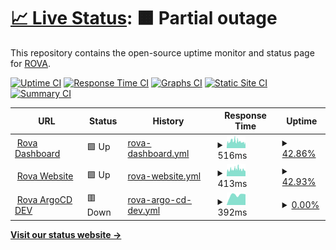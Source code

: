 # [📈 Live Status](https://roava.github.io/rova-uptime-checks/): <!--live status--> **🟧 Partial outage**

This repository contains the open-source uptime monitor and status page for [ROVA](https://roava.github.io/rova-uptime-checks/).

[![Uptime CI](https://github.com/roava/rova-uptime-checks/workflows/Uptime%20CI/badge.svg)](https://github.com/roava/rova-uptime-checks/actions?query=workflow%3A%22Uptime+CI%22)
[![Response Time CI](https://github.com/roava/rova-uptime-checks/workflows/Response%20Time%20CI/badge.svg)](https://github.com/roava/rova-uptime-checks/actions?query=workflow%3A%22Response+Time+CI%22)
[![Graphs CI](https://github.com/roava/rova-uptime-checks/workflows/Graphs%20CI/badge.svg)](https://github.com/roava/rova-uptime-checks/actions?query=workflow%3A%22Graphs+CI%22)
[![Static Site CI](https://github.com/roava/rova-uptime-checks/workflows/Static%20Site%20CI/badge.svg)](https://github.com/roava/rova-uptime-checks/actions?query=workflow%3A%22Static+Site+CI%22)
[![Summary CI](https://github.com/roava/rova-uptime-checks/workflows/Summary%20CI/badge.svg)](https://github.com/roava/rova-uptime-checks/actions?query=workflow%3A%22Summary+CI%22)

<!--start: status pages-->
<!-- This summary is generated by Upptime (https://github.com/upptime/upptime) -->
<!-- Do not edit this manually, your changes will be overwritten -->
<!-- prettier-ignore -->
| URL | Status | History | Response Time | Uptime |
| --- | ------ | ------- | ------------- | ------ |
| <img alt="" src="https://icons.duckduckgo.com/ip3/dashboard.dev.getrova.io.ico" height="13"> [Rova Dashboard](https://dashboard.dev.getrova.io) | 🟩 Up | [rova-dashboard.yml](https://github.com/roava/rova-uptime-checks/commits/HEAD/history/rova-dashboard.yml) | <details><summary><img alt="Response time graph" src="./graphs/rova-dashboard/response-time-week.png" height="20"> 516ms</summary><br><a href="https://roava.github.io/rova-uptime-checks/history/rova-dashboard"><img alt="Response time 730" src="https://img.shields.io/endpoint?url=https%3A%2F%2Fraw.githubusercontent.com%2Froava%2Frova-uptime-checks%2FHEAD%2Fapi%2Frova-dashboard%2Fresponse-time.json"></a><br><a href="https://roava.github.io/rova-uptime-checks/history/rova-dashboard"><img alt="24-hour response time 428" src="https://img.shields.io/endpoint?url=https%3A%2F%2Fraw.githubusercontent.com%2Froava%2Frova-uptime-checks%2FHEAD%2Fapi%2Frova-dashboard%2Fresponse-time-day.json"></a><br><a href="https://roava.github.io/rova-uptime-checks/history/rova-dashboard"><img alt="7-day response time 516" src="https://img.shields.io/endpoint?url=https%3A%2F%2Fraw.githubusercontent.com%2Froava%2Frova-uptime-checks%2FHEAD%2Fapi%2Frova-dashboard%2Fresponse-time-week.json"></a><br><a href="https://roava.github.io/rova-uptime-checks/history/rova-dashboard"><img alt="30-day response time 539" src="https://img.shields.io/endpoint?url=https%3A%2F%2Fraw.githubusercontent.com%2Froava%2Frova-uptime-checks%2FHEAD%2Fapi%2Frova-dashboard%2Fresponse-time-month.json"></a><br><a href="https://roava.github.io/rova-uptime-checks/history/rova-dashboard"><img alt="1-year response time 730" src="https://img.shields.io/endpoint?url=https%3A%2F%2Fraw.githubusercontent.com%2Froava%2Frova-uptime-checks%2FHEAD%2Fapi%2Frova-dashboard%2Fresponse-time-year.json"></a></details> | <details><summary><a href="https://roava.github.io/rova-uptime-checks/history/rova-dashboard">42.86%</a></summary><a href="https://roava.github.io/rova-uptime-checks/history/rova-dashboard"><img alt="All-time uptime 53.35%" src="https://img.shields.io/endpoint?url=https%3A%2F%2Fraw.githubusercontent.com%2Froava%2Frova-uptime-checks%2FHEAD%2Fapi%2Frova-dashboard%2Fuptime.json"></a><br><a href="https://roava.github.io/rova-uptime-checks/history/rova-dashboard"><img alt="24-hour uptime 49.96%" src="https://img.shields.io/endpoint?url=https%3A%2F%2Fraw.githubusercontent.com%2Froava%2Frova-uptime-checks%2FHEAD%2Fapi%2Frova-dashboard%2Fuptime-day.json"></a><br><a href="https://roava.github.io/rova-uptime-checks/history/rova-dashboard"><img alt="7-day uptime 42.86%" src="https://img.shields.io/endpoint?url=https%3A%2F%2Fraw.githubusercontent.com%2Froava%2Frova-uptime-checks%2FHEAD%2Fapi%2Frova-dashboard%2Fuptime-week.json"></a><br><a href="https://roava.github.io/rova-uptime-checks/history/rova-dashboard"><img alt="30-day uptime 65.22%" src="https://img.shields.io/endpoint?url=https%3A%2F%2Fraw.githubusercontent.com%2Froava%2Frova-uptime-checks%2FHEAD%2Fapi%2Frova-dashboard%2Fuptime-month.json"></a><br><a href="https://roava.github.io/rova-uptime-checks/history/rova-dashboard"><img alt="1-year uptime 53.35%" src="https://img.shields.io/endpoint?url=https%3A%2F%2Fraw.githubusercontent.com%2Froava%2Frova-uptime-checks%2FHEAD%2Fapi%2Frova-dashboard%2Fuptime-year.json"></a></details>
| <img alt="" src="https://icons.duckduckgo.com/ip3/dev.getrova.com.ico" height="13"> [Rova Website](https://dev.getrova.com) | 🟩 Up | [rova-website.yml](https://github.com/roava/rova-uptime-checks/commits/HEAD/history/rova-website.yml) | <details><summary><img alt="Response time graph" src="./graphs/rova-website/response-time-week.png" height="20"> 413ms</summary><br><a href="https://roava.github.io/rova-uptime-checks/history/rova-website"><img alt="Response time 842" src="https://img.shields.io/endpoint?url=https%3A%2F%2Fraw.githubusercontent.com%2Froava%2Frova-uptime-checks%2FHEAD%2Fapi%2Frova-website%2Fresponse-time.json"></a><br><a href="https://roava.github.io/rova-uptime-checks/history/rova-website"><img alt="24-hour response time 351" src="https://img.shields.io/endpoint?url=https%3A%2F%2Fraw.githubusercontent.com%2Froava%2Frova-uptime-checks%2FHEAD%2Fapi%2Frova-website%2Fresponse-time-day.json"></a><br><a href="https://roava.github.io/rova-uptime-checks/history/rova-website"><img alt="7-day response time 413" src="https://img.shields.io/endpoint?url=https%3A%2F%2Fraw.githubusercontent.com%2Froava%2Frova-uptime-checks%2FHEAD%2Fapi%2Frova-website%2Fresponse-time-week.json"></a><br><a href="https://roava.github.io/rova-uptime-checks/history/rova-website"><img alt="30-day response time 428" src="https://img.shields.io/endpoint?url=https%3A%2F%2Fraw.githubusercontent.com%2Froava%2Frova-uptime-checks%2FHEAD%2Fapi%2Frova-website%2Fresponse-time-month.json"></a><br><a href="https://roava.github.io/rova-uptime-checks/history/rova-website"><img alt="1-year response time 842" src="https://img.shields.io/endpoint?url=https%3A%2F%2Fraw.githubusercontent.com%2Froava%2Frova-uptime-checks%2FHEAD%2Fapi%2Frova-website%2Fresponse-time-year.json"></a></details> | <details><summary><a href="https://roava.github.io/rova-uptime-checks/history/rova-website">42.93%</a></summary><a href="https://roava.github.io/rova-uptime-checks/history/rova-website"><img alt="All-time uptime 61.60%" src="https://img.shields.io/endpoint?url=https%3A%2F%2Fraw.githubusercontent.com%2Froava%2Frova-uptime-checks%2FHEAD%2Fapi%2Frova-website%2Fuptime.json"></a><br><a href="https://roava.github.io/rova-uptime-checks/history/rova-website"><img alt="24-hour uptime 50.54%" src="https://img.shields.io/endpoint?url=https%3A%2F%2Fraw.githubusercontent.com%2Froava%2Frova-uptime-checks%2FHEAD%2Fapi%2Frova-website%2Fuptime-day.json"></a><br><a href="https://roava.github.io/rova-uptime-checks/history/rova-website"><img alt="7-day uptime 42.93%" src="https://img.shields.io/endpoint?url=https%3A%2F%2Fraw.githubusercontent.com%2Froava%2Frova-uptime-checks%2FHEAD%2Fapi%2Frova-website%2Fuptime-week.json"></a><br><a href="https://roava.github.io/rova-uptime-checks/history/rova-website"><img alt="30-day uptime 67.82%" src="https://img.shields.io/endpoint?url=https%3A%2F%2Fraw.githubusercontent.com%2Froava%2Frova-uptime-checks%2FHEAD%2Fapi%2Frova-website%2Fuptime-month.json"></a><br><a href="https://roava.github.io/rova-uptime-checks/history/rova-website"><img alt="1-year uptime 61.60%" src="https://img.shields.io/endpoint?url=https%3A%2F%2Fraw.githubusercontent.com%2Froava%2Frova-uptime-checks%2FHEAD%2Fapi%2Frova-website%2Fuptime-year.json"></a></details>
| <img alt="" src="https://icons.duckduckgo.com/ip3/argocd.dev.getrova.io.ico" height="13"> [Rova ArgoCD DEV](https://argocd.dev.getrova.io) | 🟥 Down | [rova-argo-cd-dev.yml](https://github.com/roava/rova-uptime-checks/commits/HEAD/history/rova-argo-cd-dev.yml) | <details><summary><img alt="Response time graph" src="./graphs/rova-argo-cd-dev/response-time-week.png" height="20"> 392ms</summary><br><a href="https://roava.github.io/rova-uptime-checks/history/rova-argo-cd-dev"><img alt="Response time 442" src="https://img.shields.io/endpoint?url=https%3A%2F%2Fraw.githubusercontent.com%2Froava%2Frova-uptime-checks%2FHEAD%2Fapi%2Frova-argo-cd-dev%2Fresponse-time.json"></a><br><a href="https://roava.github.io/rova-uptime-checks/history/rova-argo-cd-dev"><img alt="24-hour response time 420" src="https://img.shields.io/endpoint?url=https%3A%2F%2Fraw.githubusercontent.com%2Froava%2Frova-uptime-checks%2FHEAD%2Fapi%2Frova-argo-cd-dev%2Fresponse-time-day.json"></a><br><a href="https://roava.github.io/rova-uptime-checks/history/rova-argo-cd-dev"><img alt="7-day response time 392" src="https://img.shields.io/endpoint?url=https%3A%2F%2Fraw.githubusercontent.com%2Froava%2Frova-uptime-checks%2FHEAD%2Fapi%2Frova-argo-cd-dev%2Fresponse-time-week.json"></a><br><a href="https://roava.github.io/rova-uptime-checks/history/rova-argo-cd-dev"><img alt="30-day response time 427" src="https://img.shields.io/endpoint?url=https%3A%2F%2Fraw.githubusercontent.com%2Froava%2Frova-uptime-checks%2FHEAD%2Fapi%2Frova-argo-cd-dev%2Fresponse-time-month.json"></a><br><a href="https://roava.github.io/rova-uptime-checks/history/rova-argo-cd-dev"><img alt="1-year response time 442" src="https://img.shields.io/endpoint?url=https%3A%2F%2Fraw.githubusercontent.com%2Froava%2Frova-uptime-checks%2FHEAD%2Fapi%2Frova-argo-cd-dev%2Fresponse-time-year.json"></a></details> | <details><summary><a href="https://roava.github.io/rova-uptime-checks/history/rova-argo-cd-dev">0.00%</a></summary><a href="https://roava.github.io/rova-uptime-checks/history/rova-argo-cd-dev"><img alt="All-time uptime 0.00%" src="https://img.shields.io/endpoint?url=https%3A%2F%2Fraw.githubusercontent.com%2Froava%2Frova-uptime-checks%2FHEAD%2Fapi%2Frova-argo-cd-dev%2Fuptime.json"></a><br><a href="https://roava.github.io/rova-uptime-checks/history/rova-argo-cd-dev"><img alt="24-hour uptime 0.00%" src="https://img.shields.io/endpoint?url=https%3A%2F%2Fraw.githubusercontent.com%2Froava%2Frova-uptime-checks%2FHEAD%2Fapi%2Frova-argo-cd-dev%2Fuptime-day.json"></a><br><a href="https://roava.github.io/rova-uptime-checks/history/rova-argo-cd-dev"><img alt="7-day uptime 0.00%" src="https://img.shields.io/endpoint?url=https%3A%2F%2Fraw.githubusercontent.com%2Froava%2Frova-uptime-checks%2FHEAD%2Fapi%2Frova-argo-cd-dev%2Fuptime-week.json"></a><br><a href="https://roava.github.io/rova-uptime-checks/history/rova-argo-cd-dev"><img alt="30-day uptime 1.38%" src="https://img.shields.io/endpoint?url=https%3A%2F%2Fraw.githubusercontent.com%2Froava%2Frova-uptime-checks%2FHEAD%2Fapi%2Frova-argo-cd-dev%2Fuptime-month.json"></a><br><a href="https://roava.github.io/rova-uptime-checks/history/rova-argo-cd-dev"><img alt="1-year uptime 0.00%" src="https://img.shields.io/endpoint?url=https%3A%2F%2Fraw.githubusercontent.com%2Froava%2Frova-uptime-checks%2FHEAD%2Fapi%2Frova-argo-cd-dev%2Fuptime-year.json"></a></details>

<!--end: status pages-->

[**Visit our status website →**](https://roava.github.io/rova-uptime-checks)

